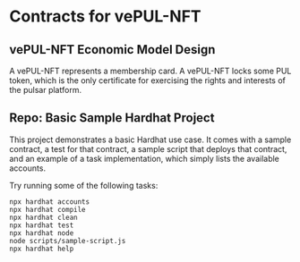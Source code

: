 # Contracts for vePUL-NFT

## vePUL-NFT Economic Model Design

A vePUL-NFT represents a membership card. A vePUL-NFT locks some PUL token, which is the only certificate for exercising the rights and interests of the pulsar platform.

## Repo: Basic Sample Hardhat Project

This project demonstrates a basic Hardhat use case. It comes with a sample contract, a test for that contract, a sample script that deploys that contract, and an example of a task implementation, which simply lists the available accounts.

Try running some of the following tasks:

```shell
npx hardhat accounts
npx hardhat compile
npx hardhat clean
npx hardhat test
npx hardhat node
node scripts/sample-script.js
npx hardhat help
```
